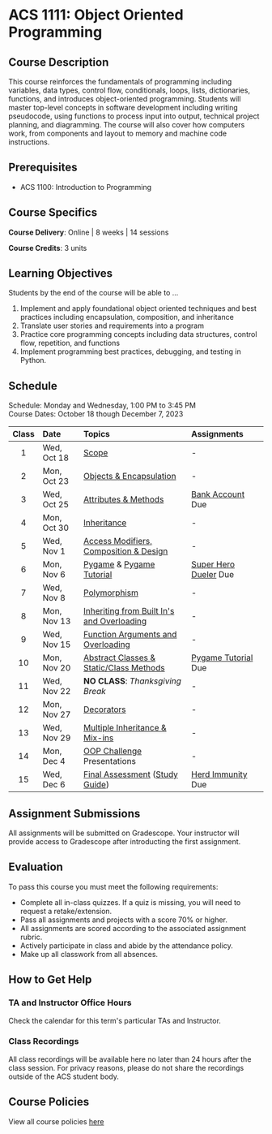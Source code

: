 # ACS 1111: Object Oriented Programming

## Course Description

This course reinforces the fundamentals of programming including variables, data types, control flow, conditionals, loops, lists, dictionaries, functions, and introduces object-oriented programming. Students will master top-level concepts in software development including writing pseudocode, using functions to process input into output, technical project planning, and diagramming. The course will also cover how computers work, from components and layout to memory and machine code instructions.

## Prerequisites

- ACS 1100: Introduction to Programming

## Course Specifics

**Course Delivery**: Online | 8 weeks | 14 sessions

**Course Credits**: 3 units 

## Learning Objectives

Students by the end of the course will be able to ...

1. Implement and apply foundational object oriented techniques and best practices including encapsulation, composition, and inheritance
1. Translate user stories and requirements into a program
1. Practice core programming concepts including data structures, control flow, repetition, and functions
1. Implement programming best practices, debugging, and testing in Python.

## Schedule

Schedule: Monday and Wednesday, 1:00 PM to 3:45 PM <br>
Course Dates: October 18 though December 7, 2023

| Class | Date | Topics | Assignments |
|:-----:|:-----|:-------|:------------|
|  1 | Wed, Oct 18 | [Scope] | - |
|  2 | Mon, Oct 23 | [Objects & Encapsulation] | - |
|  3 | Wed, Oct 25 | [Attributes & Methods] | [Bank Account] Due |
|  4 | Mon, Oct 30 | [Inheritance] | - |  
|  5 | Wed, Nov 1 | [Access Modifiers, Composition & Design] | - |
|  6 | Mon, Nov 6 | [Pygame] & [Pygame Tutorial] | [Super Hero Dueler] Due |
|  7 | Wed, Nov 8 | [Polymorphism] | - |
| 8 | Mon, Nov 13 | [Inheriting from Built In's and Overloading] | - |
| 9 | Wed, Nov 15 | [Function Arguments and Overloading] | - |
| 10 | Mon, Nov 20 | [Abstract Classes & Static/Class Methods] | [Pygame Tutorial] Due |
| 11 | Wed, Nov 22 | **NO CLASS**: _Thanksgiving Break_ | - |
| 12 | Mon, Nov 27 | [Decorators] | - |
| 13 | Wed, Nov 29 | [Multiple Inheritance & Mix-ins] | - |
| 14 | Mon, Dec  4 | [OOP Challenge](Projects/oop-challenge.md) Presentations | - |
| 15 | Wed, Dec  6 | [Final Assessment](Projects/oop-challenge.md) ([Study Guide](study-guide.md)) | [Herd Immunity] Due |

[Scope]: Lessons/scope.md
[Objects & Encapsulation]: Lessons/objects_encapsulation.md
[Attributes & Methods]: Lessons/attributes_methods.md
[Access Modifiers, Composition & Design]: Lessons/access_modifiers_composition_design.md
[Inheritance]: Lessons/inheritance_overriding.md
[Pygame]: Lessons/pygame.md
[Polymorphism]: Lessons/polymorphism.md
[Inheriting from Built In's and Overloading]: Lessons/inheriting_builtin_overloading.md
[Function Arguments and Overloading]: Lessons/function_arguments.md
[Decorators]: Lessons/decorators.md
[Abstract Classes & Static/Class Methods]: Lessons/abstract_classes_static_methods.md
[Multiple Inheritance & Mix-ins]: Lessons/multi_inheritance_mixins.md
[How Computers Work]: Lessons/how_computers_work.md

[Superhero Team Dueler]: https://www.gradescope.com/courses/196280/assignments/777380
[OOP Design Challenge]: https://www.gradescope.com/courses/196280/assignments/777381


[Bank Account]: Lessons/bank_account.md
[Super Hero Dueler]: https://github.com/Tech-at-DU/Superhero-Team-Dueler
[Pygame Tutorial]: https://github.com/Tech-at-DU/Pygame-Tutorial
[Herd Immunity]: https://github.com/Tech-at-DU/Herd-Immunity-Simulation 

 
## Assignment Submissions

All assignments will be submitted on Gradescope. Your instructor will provide access to Gradescope after introducting the first assignment.

## Evaluation

To pass this course you must meet the following requirements:

- Complete all in-class quizzes. If a quiz is missing, you will need to request a retake/extension.
- Pass all assignments and projects with a score 70% or higher.
- All assignments are scored according to the associated assignment rubric.
- Actively participate in class and abide by the attendance policy.
- Make up all classwork from all absences.

## How to Get Help

### TA and Instructor Office Hours

Check the calendar for this term's particular TAs and Instructor.

### Class Recordings

All class recordings will be available here no later than 24 hours after the class session. For privacy reasons, please do not share the recordings outside of the ACS student body.

## Course Policies

View all course policies [here](https://docs.google.com/document/d/132gwMpRoy7NdRmH8_pV_ZbOvd54rwHq_ZBhzD6eOe1o/edit)
